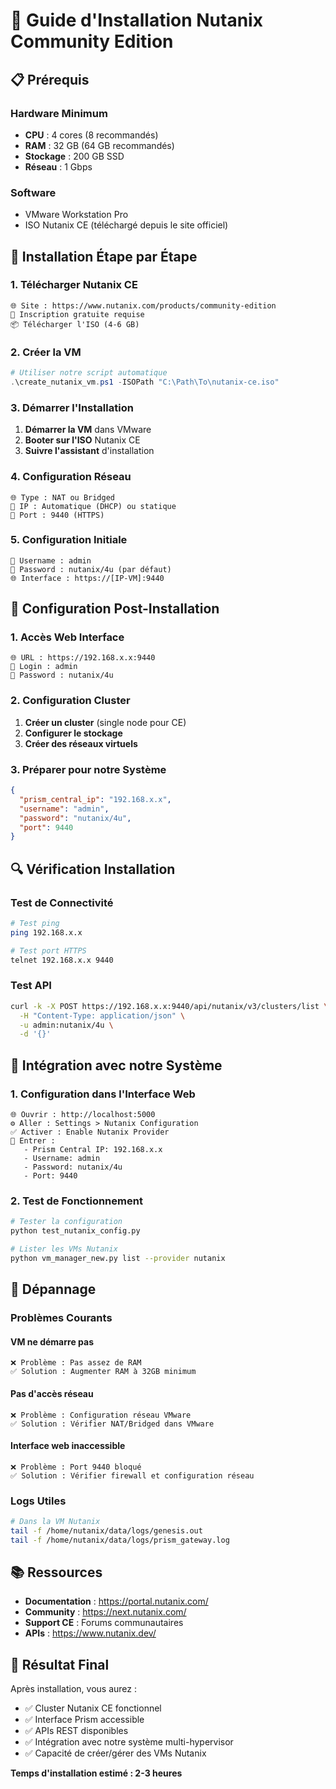 # 🚀 Guide d'Installation Nutanix Community Edition

## 📋 Prérequis

### Hardware Minimum
- **CPU** : 4 cores (8 recommandés)
- **RAM** : 32 GB (64 GB recommandés) 
- **Stockage** : 200 GB SSD
- **Réseau** : 1 Gbps

### Software
- VMware Workstation Pro
- ISO Nutanix CE (téléchargé depuis le site officiel)

## 🔧 Installation Étape par Étape

### 1. Télécharger Nutanix CE
```
🌐 Site : https://www.nutanix.com/products/community-edition
📧 Inscription gratuite requise
📦 Télécharger l'ISO (4-6 GB)
```

### 2. Créer la VM
```powershell
# Utiliser notre script automatique
.\create_nutanix_vm.ps1 -ISOPath "C:\Path\To\nutanix-ce.iso"
```

### 3. Démarrer l'Installation
1. **Démarrer la VM** dans VMware
2. **Booter sur l'ISO** Nutanix CE
3. **Suivre l'assistant** d'installation

### 4. Configuration Réseau
```
🌐 Type : NAT ou Bridged
📍 IP : Automatique (DHCP) ou statique
🔌 Port : 9440 (HTTPS)
```

### 5. Configuration Initiale
```
👤 Username : admin
🔐 Password : nutanix/4u (par défaut)
🌐 Interface : https://[IP-VM]:9440
```

## 🎯 Configuration Post-Installation

### 1. Accès Web Interface
```
🌐 URL : https://192.168.x.x:9440
👤 Login : admin
🔐 Password : nutanix/4u
```

### 2. Configuration Cluster
1. **Créer un cluster** (single node pour CE)
2. **Configurer le stockage**
3. **Créer des réseaux virtuels**

### 3. Préparer pour notre Système
```json
{
  "prism_central_ip": "192.168.x.x",
  "username": "admin", 
  "password": "nutanix/4u",
  "port": 9440
}
```

## 🔍 Vérification Installation

### Test de Connectivité
```bash
# Test ping
ping 192.168.x.x

# Test port HTTPS
telnet 192.168.x.x 9440
```

### Test API
```bash
curl -k -X POST https://192.168.x.x:9440/api/nutanix/v3/clusters/list \
  -H "Content-Type: application/json" \
  -u admin:nutanix/4u \
  -d '{}'
```

## 🎉 Intégration avec notre Système

### 1. Configuration dans l'Interface Web
```
🌐 Ouvrir : http://localhost:5000
⚙️ Aller : Settings > Nutanix Configuration
✅ Activer : Enable Nutanix Provider
📝 Entrer :
   - Prism Central IP: 192.168.x.x
   - Username: admin
   - Password: nutanix/4u
   - Port: 9440
```

### 2. Test de Fonctionnement
```bash
# Tester la configuration
python test_nutanix_config.py

# Lister les VMs Nutanix
python vm_manager_new.py list --provider nutanix
```

## 🚨 Dépannage

### Problèmes Courants

#### VM ne démarre pas
```
❌ Problème : Pas assez de RAM
✅ Solution : Augmenter RAM à 32GB minimum
```

#### Pas d'accès réseau
```
❌ Problème : Configuration réseau VMware
✅ Solution : Vérifier NAT/Bridged dans VMware
```

#### Interface web inaccessible
```
❌ Problème : Port 9440 bloqué
✅ Solution : Vérifier firewall et configuration réseau
```

### Logs Utiles
```bash
# Dans la VM Nutanix
tail -f /home/nutanix/data/logs/genesis.out
tail -f /home/nutanix/data/logs/prism_gateway.log
```

## 📚 Ressources

- **Documentation** : https://portal.nutanix.com/
- **Community** : https://next.nutanix.com/
- **Support CE** : Forums communautaires
- **APIs** : https://www.nutanix.dev/

## 🎯 Résultat Final

Après installation, vous aurez :
- ✅ Cluster Nutanix CE fonctionnel
- ✅ Interface Prism accessible
- ✅ APIs REST disponibles
- ✅ Intégration avec notre système multi-hypervisor
- ✅ Capacité de créer/gérer des VMs Nutanix

**Temps d'installation estimé : 2-3 heures**